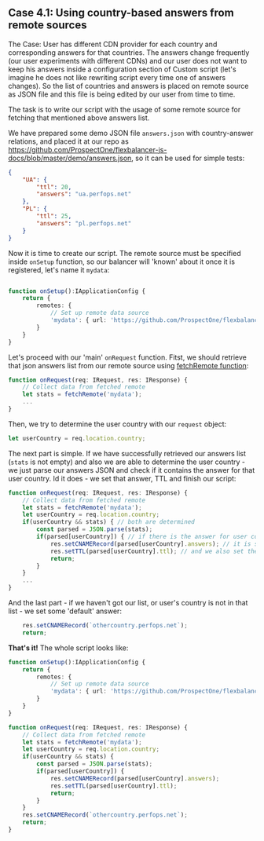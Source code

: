 ## Case 4.1: Using country-based answers from remote sources <a name="case4.1"></a>

The Case: User has different CDN provider for each country and corresponding answers for that countries. The answers change frequently (our user experiments with different CDNs)
and our user does not want to keep his answers inside a configuration section of Custom script (let's imagine he does not like rewriting script every time one of answers changes). 
So the list of countries and answers is placed on remote source as JSON file and this file is being edited by our user from time to time.

The task is to write our script with the usage of some remote source for fetching that mentioned above answers list.

We have prepared some demo JSON file `answers.json` with country-answer relations, and placed it at our repo as https://github.com/ProspectOne/flexbalancer-js-docs/blob/master/demo/answers.json,
so it can be used for simple tests:
```json
{
	"UA": {
		"ttl": 20,
		"answers": "ua.perfops.net"
	},
	"PL": {
		"ttl": 25,
		"answers": "pl.perfops.net"
	}
}
```

Now it is time to create our script. The remote source must be specified inside `onSetup` function, so our balancer will 'known' about it once it is registered,
let's name it `mydata`:

```typescript

function onSetup():IApplicationConfig {
    return {
        remotes: {
            // Set up remote data source
            'mydata': { url: 'https://github.com/ProspectOne/flexbalancer-js-docs/blob/master/demo/answers.json' }
        }
    }
}
```

Let's proceed with our 'main' `onRequest` function.
Fitst, we should retrieve that json answers list from our remote source using [fetchRemote function](Custom-Answers-API#fetchremote):

```typescript
function onRequest(req: IRequest, res: IResponse) {
    // Collect data from fetched remote
    let stats = fetchRemote('mydata');
    ...
}
```
Then, we try to determine the user country with our `request` object:
```typescript
let userCountry = req.location.country;
```

The next part is simple. If we have successfully retrieved our answers list (`stats` is not empty) and also we are able to determine the user country -
we just parse our answers JSON and check if it contains the answer for that user country. Id it does - we set that answer, TTL and finish our script:

```typescript
function onRequest(req: IRequest, res: IResponse) {
    // Collect data from fetched remote
    let stats = fetchRemote('mydata');
    let userCountry = req.location.country;
    if(userCountry && stats) { // both are determined
        const parsed = JSON.parse(stats);
        if(parsed[userCountry]) { // if there is the answer for user country
            res.setCNAMERecord(parsed[userCountry].answers); // it is set as an answer
            res.setTTL(parsed[userCountry].ttl); // and we also set the corresponding TTL
            return;
        }
    }
    ...
}
``` 

And the last part - if we haven't got our list, or user's country is not in that list - we set some 'default' answer:
```typescript
    res.setCNAMERecord(`othercountry.perfops.net`);
    return;
```

**That's it!** The whole script looks like:

```typescript
function onSetup():IApplicationConfig {
    return {
        remotes: {
            // Set up remote data source
            'mydata': { url: 'https://github.com/ProspectOne/flexbalancer-js-docs/blob/master/demo/answers.json' }
        }
    }
}

function onRequest(req: IRequest, res: IResponse) {
    // Collect data from fetched remote
    let stats = fetchRemote('mydata');
    let userCountry = req.location.country;
    if(userCountry && stats) {
        const parsed = JSON.parse(stats);
        if(parsed[userCountry]) {
            res.setCNAMERecord(parsed[userCountry].answers);
            res.setTTL(parsed[userCountry].ttl);
            return;
        }
    }
    res.setCNAMERecord(`othercountry.perfops.net`);
    return;
}
```
